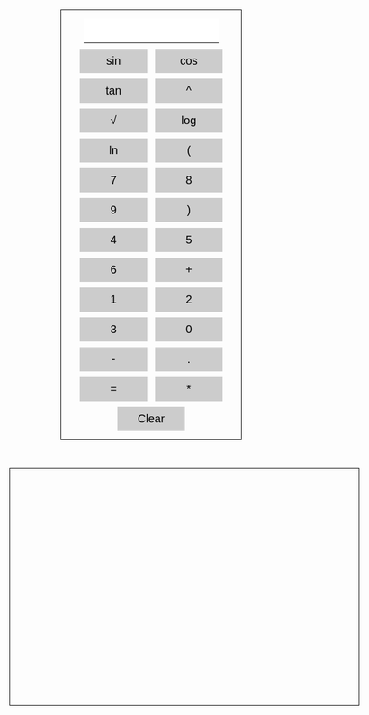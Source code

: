 <!--DOCTYPE html-->
<html>
<head>
	<title>Scientific Calculator</title>
	<script src="https://cdn.plot.ly/plotly-latest.min.js"></script>
	<script src="calculator.js"></script>
	<style>
		#calculator {
			margin: 50px auto;
			width: 300px;
			height: auto;
			border: 1px solid #000;
			padding: 10px;
			text-align: center;
		}
		#graph {
			margin: 50px auto;
			width: 600px;
			height: 400px;
			border: 1px solid #000;
			padding: 10px;
		}
		input {
			font-size: 20px;
			padding: 10px;
			margin: 5px;
			width: 80%;
			border: none;
			border-bottom: 1px solid #000;
			text-align: right;
		}
		button {
			font-size: 20px;
			padding: 10px;
			margin: 5px;
			width: 40%;
			border: none;
			background-color: #ccc;
			cursor: pointer;
		}
		button:hover {
			background-color: #ddd;
		}
	</style>
</head>
<body>
	<div id="calculator">
		<input type="text" id="input">
		<br>
		<button onclick="insert('sin(')">sin</button>
		<button onclick="insert('cos(')">cos</button>
		<button onclick="insert('tan(')">tan</button>
		<button onclick="insert('^')">^</button>
		<br>
		<button onclick="insert('sqrt(')">√</button>
		<button onclick="insert('log(')">log</button>
		<button onclick="insert('ln(')">ln</button>
		<button onclick="insert('(')">(</button>
		<br>
		<button onclick="insert('7')">7</button>
		<button onclick="insert('8')">8</button>
		<button onclick="insert('9')">9</button>
		<button onclick="insert(')')">)</button>
		<br>
		<button onclick="insert('4')">4</button>
		<button onclick="insert('5')">5</button>
		<button onclick="insert('6')">6</button>
		<button onclick="insert('+')">+</button>
		<br>
		<button onclick="insert('1')">1</button>
		<button onclick="insert('2')">2</button>
		<button onclick="insert('3')">3</button>
		<button onclick="insert('-')">0</button>
		<br>
		<button onclick="insert('0')">-</button>
		<button onclick="insert('.')">.</button>
		<button onclick="calculate()">=</button>
		<button onclick="insert('*')">*</button>
		<br>
		<button onclick="clearInput()">Clear</button>
	</div>
	<div id="graph">
	</div>
</body>
</html>
